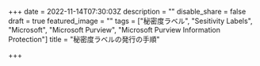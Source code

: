 +++
date = 2022-11-14T07:30:03Z
description = ""
disable_share = false
draft = true
featured_image = ""
tags = ["秘密度ラベル", "Sesitivity Labels", "Microsoft", "Microsoft Purview", "Microsoft Purview Information Protection"]
title = "秘密度ラベルの発行の手順"

+++

